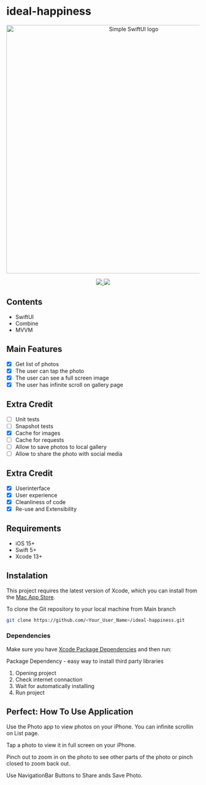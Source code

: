 # ideal-happiness

<p align="center">
    <img src="https://www.hackingwithswift.com/files/simple-swiftui/logo.png" alt="Simple SwiftUI logo" width="648" maxHeight="156" />
</p>

<p align="center">
    <a href="https://developer.apple.com/swift/" target="_blank">
        <img src="https://img.shields.io/badge/iOS-15.0+-blue.svg" />
    </a>
    <a href="https://developer.apple.com/swift/" target="_blank">
        <img src="https://img.shields.io/badge/Swift-5.6-brightgreen.svg" />
    </a>
</p>

## Contents
- SwiftUI
- Combine
- MVVM

## Main Features

- [x] Get list of photos
- [x] The user can tap the photo
- [x] The user can see a full screen image
- [x] The user has infinite scroll on gallery page

## Extra Credit

- [ ] Unit tests
- [ ] Snapshot tests
- [x] Cache for images
- [ ] Cache for requests
- [ ] Allow to save photos to local gallery
- [ ] Allow to share the photo with social media

## Extra Credit

- [x] Userinterface
- [x] User experience
- [x] Cleanliness of code
- [x] Re-use and Extensibility

## Requirements

- iOS 15+
- Swift 5+
- Xcode 13+

## Instalation

This project requires the latest version of Xcode, which you can install from the [Mac App Store](https://itunes.apple.com/en/app/xcode/id497799835?mt=12).

To clone the Git repository to your local machine from Main branch

```sh
git clone https://github.com/<Your_User_Name>/ideal-happiness.git
```

### Dependencies 

Make sure you have [Xcode Package Dependencies](https://developer.apple.com/documentation/xcode/adding-package-dependencies-to-your-app) and then run: 

Package Dependency - easy way to install third party libraries

1. Opening project 
2. Check internet connaction 
3. Wait for automatically installing
4. Run project


## Perfect: How To Use Application

Use the Photo app  to  view  photos on your iPhone. You can infinite scrollin on List page.

Tap a photo to view it in full screen on your iPhone.

Pinch out to zoom in on the photo to see other parts of the photo or pinch closed to zoom back out.

Use NavigationBar Buttons to Share ands Save Photo.
